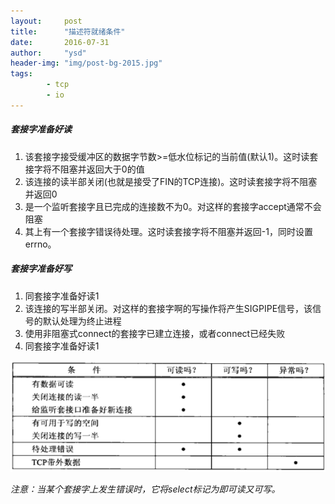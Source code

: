 ```yaml
---
layout:     post
title:      "描述符就绪条件"
date:       2016-07-31
author:     "ysd"
header-img: "img/post-bg-2015.jpg"
tags:      
        - tcp
        - io
---
```


##### 套接字准备好读

1. 该套接字接受缓冲区的数据字节数>=低水位标记的当前值(默认1)。这时读套接字将不阻塞并返回大于0的值
2. 该连接的读半部关闭(也就是接受了FIN的TCP连接)。这时读套接字将不阻塞并返回0
3. 是一个监听套接字且已完成的连接数不为0。对这样的套接字accept通常不会阻塞
4. 其上有一个套接字错误待处理。这时读套接字将不阻塞并返回-1，同时设置errno。

##### 套接字准备好写

1. 同套接字准备好读1
2. 该连接的写半部关闭。对这样的套接字啊的写操作将产生SIGPIPE信号，该信号的默认处理为终止进程
3. 使用非阻塞式connect的套接字已建立连接，或者connect已经失败
4. 同套接字准备好读1

![](/img/in-post/2016-07-31-fp.png)

_注意：当某个套接字上发生错误时，它将select标记为即可读又可写。_
